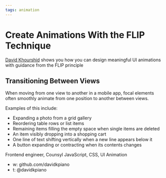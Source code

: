 ```yaml
---
tags: animation
---
```

# Create Animations With the FLIP Technique

[David Khourshid][1] shows you how you can design meaningful UI animations with guidance from the FLIP principle


## Transitioning Between Views

When moving from one view to another in a mobile app, focal elements often smoothly animate from one position to another between views.

Examples of this include:

- Expanding a photo from a grid gallery
- Reordering table rows or list items
- Remaining items filling the empty space when single items are deleted
- An item visibly dropping into a shopping cart
- One line of text shifting vertically when a new line appears below it
- A button expanding or contracting when its contents changes


Frontend engineer, Counsyl
JavaScript, CSS, UI Animation

- w: github.com/davidkpiano
- t: @davidkpiano


[1]: https://github.com/davidkpiano
[2]: https://twitter.com
[3]: https://netm.ag/flipvid-285
